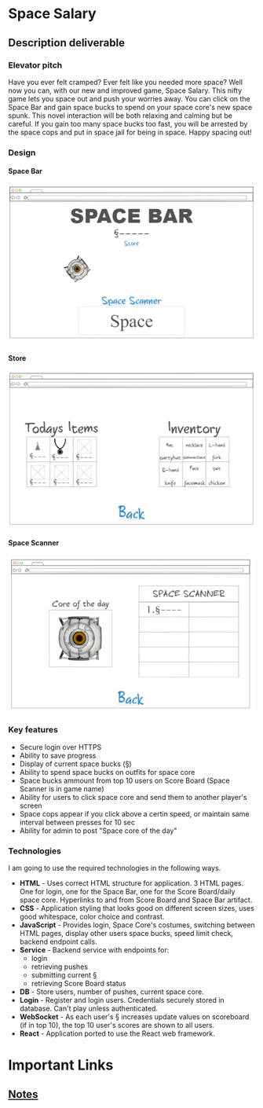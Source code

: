 # Space Salary

## Description deliverable

### Elevator pitch

Have you ever felt cramped? Ever felt like you needed more space? Well now you can, with our new and improved game, Space Salary. This nifty game lets you space out and push your worries away. You can click on the Space Bar and gain space bucks to spend on your space core's new space spunk. This novel interaction will be both relaxing and calming but be careful. If you gain too many space bucks too fast, you will be arrested by the space cops and put in space jail for being in space. Happy spacing out!

### Design

#### Space Bar
![SpaceBar](https://github.com/eman0202byu/startup/blob/main/SpaceBarConcept.PNG)

#### Store
![Store](https://github.com/eman0202byu/startup/blob/main/StoreConcept.PNG)

#### Space Scanner
![Score_Board](https://github.com/eman0202byu/startup/blob/main/ScoreBoardConcept.PNG)

### Key features

- Secure login over HTTPS
- Ability to save progress
- Display of current space bucks (§)
- Ability to spend space bucks on outfits for space core
- Space bucks ammount from top 10 users on Score Board (Space Scanner is in game name)
- Ability for users to click space core and send them to another player's screen
- Space cops appear if you click above a certin speed, or maintain same interval between presses for 10 sec
- Ability for admin to post "Space core of the day"

### Technologies

I am going to use the required technologies in the following ways.

- **HTML** - Uses correct HTML structure for application. 3 HTML pages. One for login, one for the Space Bar, one for the Score Board/daily space core. Hyperlinks to and from Score Board and Space Bar artifact.
- **CSS** - Application styling that looks good on different screen sizes, uses good whitespace, color choice and contrast.
- **JavaScript** - Provides login, Space Core's costumes, switching between HTML pages, display other users space bucks, speed limit check, backend endpoint calls.
- **Service** - Backend service with endpoints for:
  - login
  - retrieving pushes
  - submitting current §
  - retrieving Score Board status
- **DB** - Store users, number of pushes, current space core.
- **Login** - Register and login users. Credentials securely stored in database. Can't play unless authenticated.
- **WebSocket** - As each user's § increases update values on scoreboard (if in top 10), the top 10 user's scores are shown to all users.
- **React** - Application ported to use the React web framework.

# Important Links

## [Notes](https://github.com/eman0202byu/startup/blob/main/notes.md)
